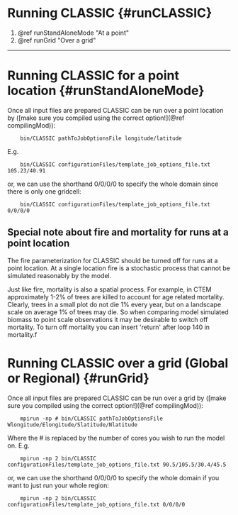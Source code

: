 # Running CLASSIC {#runCLASSIC}

1. @ref runStandAloneMode "At a point"
2. @ref runGrid "Over a grid"


---


# Running CLASSIC for a point location {#runStandAloneMode}

Once all input files are prepared CLASSIC can be run over a point location by ([make sure you compiled using the correct option!](@ref compilingMod)):

        bin/CLASSIC pathToJobOptionsFile longitude/latitude

E.g.

        bin/CLASSIC configurationFiles/template_job_options_file.txt 105.23/40.91

or, we can use the shorthand 0/0/0/0 to specify the whole domain since there is only one gridcell:

        bin/CLASSIC configurationFiles/template_job_options_file.txt 0/0/0/0

## Special note about fire and mortality for runs at a point location

The fire parameterization for CLASSIC should be turned off for runs at a point location. At a single location fire is a stochastic process that cannot be simulated reasonably by the model.

Just like fire, mortality is also a spatial process. For example, in CTEM approximately 1-2% of trees are killed to account for age related mortality. Clearly, trees in a small plot do not die 1% every year, but on a landscape scale on average 1% of trees may die. So when comparing model simulated biomass to point scale observations it may be desirable to switch off mortality. To turn off mortality you can insert 'return' after loop 140 in mortality.f


# Running CLASSIC over a grid (Global or Regional) {#runGrid}

Once all input files are prepared CLASSIC can be run over a grid by ([make sure you compiled using the correct option!](@ref compilingMod)):

        mpirun -np # bin/CLASSIC pathToJobOptionsFile Wlongitude/Elongitude/Slatitude/Nlatitude

Where the # is replaced by the number of cores you wish to run the model on. E.g.

        mpirun -np 2 bin/CLASSIC configurationFiles/template_job_options_file.txt 90.5/105.5/30.4/45.5

or, we can use the shorthand 0/0/0/0 to specify the whole domain if you want to just run your whole region:

        mpirun -np 2 bin/CLASSIC configurationFiles/template_job_options_file.txt 0/0/0/0
